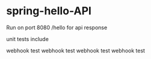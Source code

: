 # spring-hello-API

Run on port 8080 /hello for api response

unit tests include

webhook test
webhook test
webhook test
webhook test